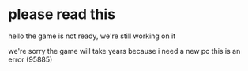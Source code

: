 # please read this







hello the game is not ready, we're still working on it


we're sorry the game will take years because i need a new pc
this is an error 
(95885)
